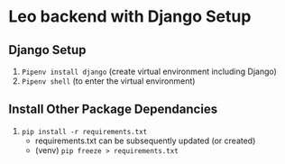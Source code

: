 # Leo backend with Django Setup

## Django Setup

1. `Pipenv install django` (create virtual environment including Django)
2. `Pipenv shell` (to enter the virtual environment)

## Install Other Package Dependancies
1. `pip install -r requirements.txt`
    - requirements.txt can be subsequently updated (or created)
    - (venv) `pip freeze > requirements.txt`
